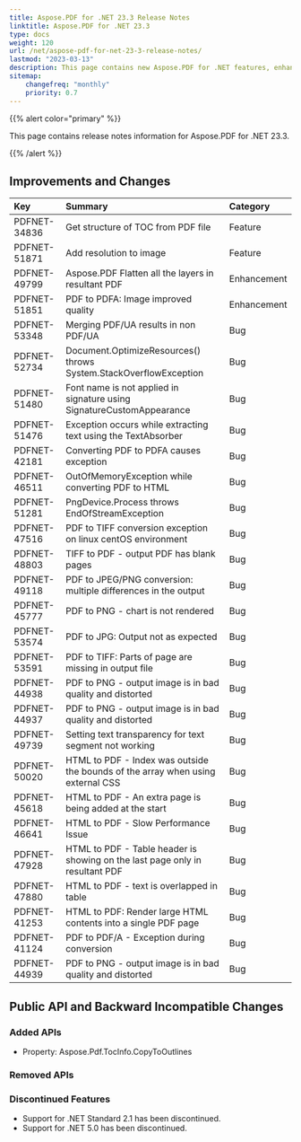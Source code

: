 ```yaml
---
title: Aspose.PDF for .NET 23.3 Release Notes
linktitle: Aspose.PDF for .NET 23.3
type: docs
weight: 120
url: /net/aspose-pdf-for-net-23-3-release-notes/
lastmod: "2023-03-13"
description: This page contains new Aspose.PDF for .NET features, enhancement, and bug fixes in 2023, version 23.3.
sitemap:
    changefreq: "monthly"
    priority: 0.7
---
```


{{% alert color="primary" %}}

This page contains release notes information for Aspose.PDF for .NET 23.3.

{{% /alert %}}

## Improvements and Changes

|**Key**|**Summary**|**Category**|
| :- | :- | :- |
|PDFNET-34836|Get structure of TOC from PDF file|Feature|
|PDFNET-51871|Add resolution to image|Feature|
|PDFNET-49799|Aspose.PDF Flatten all the layers in resultant PDF|Enhancement|
|PDFNET-51851|PDF to PDFA: Image improved quality|Enhancement|
|PDFNET-53348|Merging PDF/UA results in non PDF/UA|Bug|
|PDFNET-52734|Document.OptimizeResources() throws System.StackOverflowException|Bug|
|PDFNET-51480|Font name is not applied in signature using SignatureCustomAppearance|Bug|
|PDFNET-51476|Exception occurs while extracting text using the TextAbsorber|Bug|
|PDFNET-42181|Converting PDF to PDFA causes exception|Bug|
|PDFNET-46511|OutOfMemoryException while converting PDF to HTML|Bug|
|PDFNET-51281|PngDevice.Process throws  EndOfStreamException|Bug|
|PDFNET-47516|PDF to TIFF conversion exception on linux centOS environment|Bug|
|PDFNET-48803|TIFF to PDF - output PDF has blank pages|Bug|
|PDFNET-49118|PDF to JPEG/PNG conversion: multiple differences in the output|Bug|
|PDFNET-45777|PDF to PNG - chart is not rendered|Bug|
|PDFNET-53574|PDF to JPG: Output not as expected|Bug|
|PDFNET-53591|PDF to TIFF: Parts of page are missing in output file|Bug|
|PDFNET-44938|PDF to PNG - output image is in bad quality and distorted|Bug|
|PDFNET-44937|PDF to PNG - output image is in bad quality and distorted|Bug|
|PDFNET-49739|Setting text transparency for text segment not working|Bug|
|PDFNET-50020|HTML to PDF - Index was outside the bounds of the array when using external CSS|Bug|
|PDFNET-45618|HTML to PDF - An extra page is being added at the start|Bug|
|PDFNET-46641|HTML to PDF - Slow Performance Issue|Bug|
|PDFNET-47928|HTML to PDF - Table header is showing on the last page only in resultant PDF|Bug|
|PDFNET-47880|HTML to PDF - text is overlapped in table|Bug|
|PDFNET-41253|HTML to PDF: Render large HTML contents into a single PDF page|Bug|
|PDFNET-41124|PDF to PDF/A - Exception during conversion|Bug|
|PDFNET-44939|PDF to PNG - output image is in bad quality and distorted|Bug|

## Public API and Backward Incompatible Changes

### Added APIs
* Property: Aspose.Pdf.TocInfo.CopyToOutlines

### Removed APIs

### Discontinued Features
 * Support for .NET Standard 2.1 has been discontinued.
 * Support for .NET 5.0 has been discontinued.
